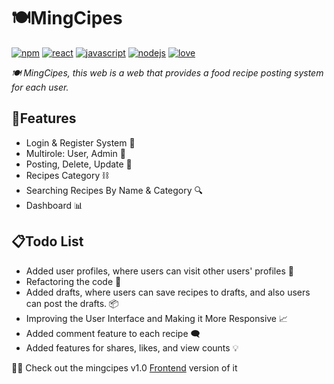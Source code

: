 # 🍽MingCipes
[![npm][npm-badge]][npm-url]
[![react][react-badge]][react-url]
[![javascript][javascript-badge]][javascript-url]
[![nodejs][nodejs-badge]][nodejs-url]
[![love][love-badge]][love-url]

_🍽 MingCipes, this web is a web that provides a food recipe posting system for each user._

## 📍Features

- Login & Register System 🔐
- Multirole: User, Admin 🧑
- Posting, Delete, Update 🔁
- Recipes Category ⛓
- Searching Recipes By Name & Category 🔍
- Dashboard 📊

## 📋Todo List
- Added user profiles, where users can visit other users' profiles 👀
- Refactoring the code 🔁
- Added drafts, where users can save recipes to drafts, and also users can post the drafts. 📦
- Improving the User Interface and Making it More Responsive 📈
- Added comment feature to each recipe 🗨
- Added features for shares, likes, and view counts 💡

👨‍💻 Check out the mingcipes v1.0 [Frontend](https://pages.github.com/](https://github.com/NabilG-Source/Frontend-MingCipes/tree/main))  version of it

[nodejs-badge]: https://img.shields.io/badge/made_with-NodeJS-green
[nodejs-url]: https://github.com
[love-badge]: https://img.shields.io/badge/</>_with-♥-red
[love-url]: https://github.com
[javascript-badge]: https://img.shields.io/badge/made_with-Javascript-yellow
[javascript-url]: https://github.com
[react-badge]: https://img.shields.io/badge/made_with-ReactJS-blue
[react-url]: https://github.com
[npm-badge]: https://badge.fury.io/js/react.svg
[npm-url]: https://github.com
